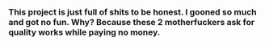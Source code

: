 ### This project is just full of shits to be honest. I gooned so much and got no fun. Why? Because these 2 motherfuckers ask for quality works while paying no money.